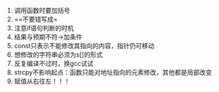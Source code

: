 1. 调用函数时要加括号
2. ==不要错写成=
3. 注意if语句判断的时机
4. 结果与预期不符->加条件
5. const只表示不能修改其指向的内容，指针仍可移动
6. 想修改的字符串必须为s[]的形式
7. 反复编译不过时，换gcc试试
8. strcpy不影响起点：函数只能对地址指向的元素修改，其他都是局部改变
9. 赋值从右往左！！！
